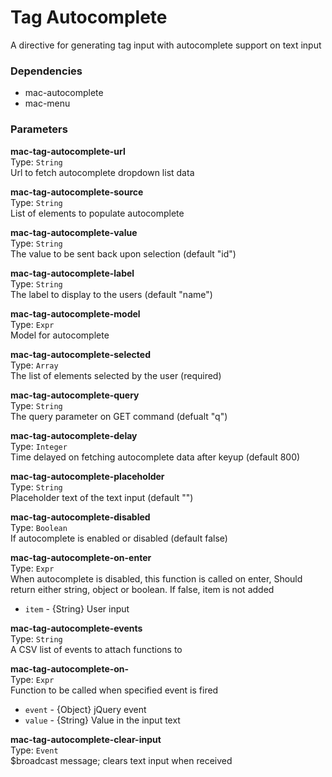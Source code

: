 
Tag Autocomplete
===
A directive for generating tag input with autocomplete support on text input  
  
### Dependencies
- mac-autocomplete  
- mac-menu  

### Parameters
**mac-tag-autocomplete-url**  
Type: `String`  
Url to fetch autocomplete dropdown list data  
  
**mac-tag-autocomplete-source**  
Type: `String`  
List of elements to populate autocomplete  
  
**mac-tag-autocomplete-value**  
Type: `String`  
The value to be sent back upon selection (default "id")  
  
**mac-tag-autocomplete-label**  
Type: `String`  
The label to display to the users (default "name")  
  
**mac-tag-autocomplete-model**  
Type: `Expr`  
Model for autocomplete  
  
**mac-tag-autocomplete-selected**  
Type: `Array`  
The list of elements selected by the user (required)  
  
**mac-tag-autocomplete-query**  
Type: `String`  
The query parameter on GET command (defualt "q")  
  
**mac-tag-autocomplete-delay**  
Type: `Integer`  
Time delayed on fetching autocomplete data after keyup  (default 800)  
  
**mac-tag-autocomplete-placeholder**  
Type: `String`  
Placeholder text of the text input (default "")  
  
**mac-tag-autocomplete-disabled**  
Type: `Boolean`  
If autocomplete is enabled or disabled (default false)  
  
**mac-tag-autocomplete-on-enter**  
Type: `Expr`  
When autocomplete is disabled, this function is called on enter, Should return either string, object or boolean. If false, item is not added  
- `item` - {String} User input  
  
**mac-tag-autocomplete-events**  
Type: `String`  
A CSV list of events to attach functions to  
  
**mac-tag-autocomplete-on-**  
Type: `Expr`  
Function to be called when specified event is fired  
- `event` - {Object} jQuery event  
- `value` - {String} Value in the input text  
  
**mac-tag-autocomplete-clear-input**  
Type: `Event`  
$broadcast message; clears text input when received  
  

